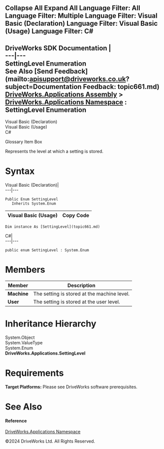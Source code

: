       

 Collapse All Expand All  Language Filter: All  Language Filter: Multiple  Language Filter: Visual Basic (Declaration) Language Filter: Visual Basic (Usage) Language Filter: C#  
---  
DriveWorks SDK Documentation  |   
---|---  
SettingLevel Enumeration   
See Also [Send Feedback](mailto:apisupport@driveworks.co.uk?subject=Documentation Feedback: topic661.md)  
[DriveWorks.Applications Assembly](topic13.md) > [DriveWorks.Applications Namespace](topic16.md) : SettingLevel Enumeration  
---  
  
Visual Basic (Declaration)    
Visual Basic (Usage)    
C# 

Glossary Item Box

Represents the level at which a setting is stored. 

# Syntax

Visual Basic (Declaration)|   
---|---  
      
    
    Public Enum SettingLevel 
       Inherits System.Enum  
  
Visual Basic (Usage)| Copy Code  
---|---  
      
    
    Dim instance As [SettingLevel](topic661.md)  
  
C#|   
---|---  
      
    
    public enum SettingLevel : System.Enum   
  
# Members

Member| Description  
---|---  
**Machine**|  The setting is stored at the machine level.  
**User**|  The setting is stored at the user level.  
  
# Inheritance Hierarchy

System.Object  
System.ValueType  
System.Enum  
**DriveWorks.Applications.SettingLevel**  


# Requirements

**Target Platforms:** Please see DriveWorks software prerequisites.

# See Also

#### Reference

[DriveWorks.Applications Namespace](topic16.md)

©2024 DriveWorks Ltd. All Rights Reserved.
